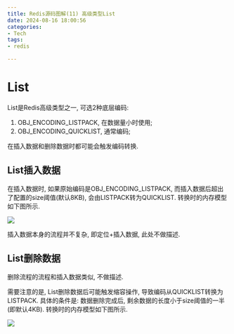 ```yaml
---
title: Redis源码图解(11) 高级类型List
date: 2024-08-16 18:00:56
categories:
- Tech
tags:
- redis

---
```


# List

List是Redis高级类型之一, 可选2种底层编码:

1. OBJ_ENCODING_LISTPACK, 在数据量小时使用;
2. OBJ_ENCODING_QUICKLIST, 通常编码;

在插入数据和删除数据时都可能会触发编码转换.

## List插入数据

在插入数据时, 如果原始编码是OBJ_ENCODING_LISTPACK, 而插入数据后超出了配置的size阈值(默认8KB), 会由LISTPACK转为QUICKLIST. 转换时的内存模型如下图所示.

![](list_insert_growing.png)

插入数据本身的流程并不复杂, 即定位+插入数据, 此处不做描述.

## List删除数据

删除流程的流程和插入数据类似, 不做描述.

需要注意的是, List删除数据后可能触发缩容操作, 导致编码从QUICKLIST转换为LISTPACK. 具体的条件是: 数据删除完成后, 剩余数据的长度小于size阈值的一半(即默认4KB). 转换时的内存模型如下图所示.

![](list_delete_shrinking.png)
